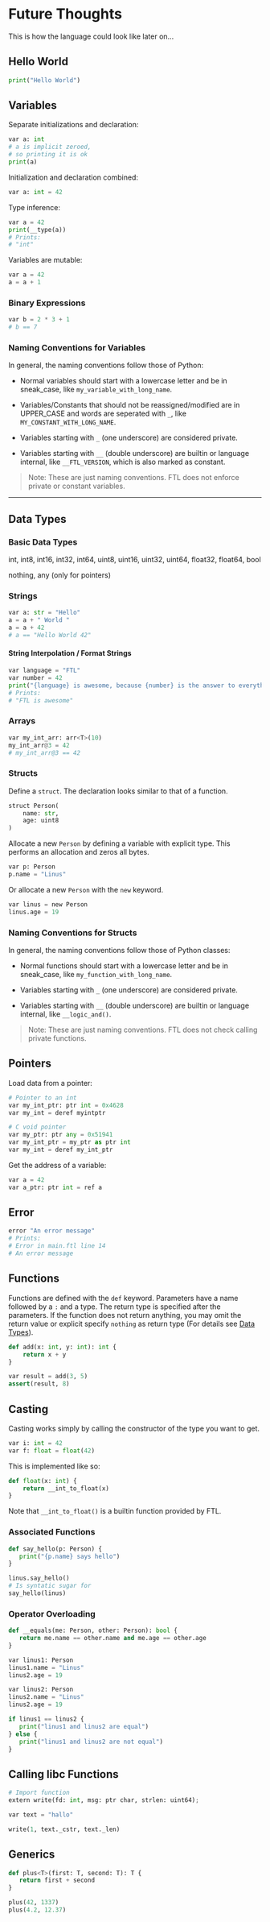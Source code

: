 # Future Thoughts

This is how the language could look like later on...

## Hello World

```python
print("Hello World")
```

## Variables

Separate initializations and declaration:

```python
var a: int
# a is implicit zeroed,
# so printing it is ok
print(a)
```

Initialization and declaration combined:

```python
var a: int = 42
```

Type inference:

```python
var a = 42
print(__type(a))
# Prints:
# "int"
```

Variables are mutable:

```python
var a = 42
a = a + 1
```

### Binary Expressions

```python
var b = 2 * 3 + 1
# b == 7
```

### Naming Conventions for Variables

In general, the naming conventions follow those of Python:

- Normal variables should start with a lowercase letter and be in sneak_case, like `my_variable_with_long_name`.

- Variables/Constants that should not be reassigned/modified are in UPPER_CASE and
words are seperated with `_`, like `MY_CONSTANT_WITH_LONG_NAME`.

- Variables starting with `_` (one underscore) are considered private.

- Variables starting with `__` (double underscore) are builtin or language internal,
like `__FTL_VERSION`, which is also marked as constant.

> Note: These are just naming conventions. FTL does not enforce private or constant variables.

---

## Data Types

### Basic Data Types

int, int8, int16, int32, int64, uint8, uint16, uint32, uint64, float32, float64, bool

nothing, any (only for pointers)

### Strings

```python
var a: str = "Hello"
a = a + " World "
a = a + 42
# a == "Hello World 42"
```

#### String Interpolation / Format Strings

```python
var language = "FTL"
var number = 42
print("{language} is awesome, because {number} is the answer to everything.")
# Prints:
# "FTL is awesome"
```

### Arrays

```python
var my_int_arr: arr<T>(10)
my_int_arr@3 = 42
# my_int_arr@3 == 42
```

### Structs

Define a `struct`. The declaration looks similar to that of a function.

```python
struct Person(
    name: str,
    age: uint8
)
```

Allocate a new `Person` by defining a variable with explicit type. This performs an allocation and zeros all bytes. 

```python
var p: Person
p.name = "Linus"
```

Or allocate a new `Person` with the `new` keyword.

```python
var linus = new Person
linus.age = 19
```

### Naming Conventions for Structs

In general, the naming conventions follow those of Python classes:

- Normal functions should start with a lowercase letter and be in sneak_case, like `my_function_with_long_name`.

- Variables starting with `_` (one underscore) are considered private.

- Variables starting with `__` (double underscore) are builtin or language internal,
like `__logic_and()`.

> Note: These are just naming conventions. FTL does not check calling private functions.

## Pointers

Load data from a pointer:

```python
# Pointer to an int
var my_int_ptr: ptr int = 0x4628
var my_int = deref myintptr

# C void pointer
var my_ptr: ptr any = 0x51941
var my_int_ptr = my_ptr as ptr int
var my_int = deref my_int_ptr
```

Get the address of a variable:

```python
var a = 42
var a_ptr: ptr int = ref a
```

## Error

```python
error "An error message"
# Prints:
# Error in main.ftl line 14
# An error message
```

## Functions

Functions are defined with the `def` keyword. Parameters have a name followed by a `:` and a type. The return type is specified after the parameters. If the function does not return anything, you may omit the return value or explicit specify `nothing` as return type (For details see [Data Types](#data-types)).

```python
def add(x: int, y: int): int {
    return x + y
}

var result = add(3, 5)
assert(result, 8)
```

## Casting

Casting works simply by calling the constructor of the type you want to get.

```python
var i: int = 42
var f: float = float(42)
```

This is implemented like so:

```python
def float(x: int) {
    return __int_to_float(x)
}
```

Note that `__int_to_float()` is a builtin function provided by FTL.

### Associated Functions

```python
def say_hello(p: Person) {
   print("{p.name} says hello")
}

linus.say_hello()
# Is syntatic sugar for
say_hello(linus)
```

### Operator Overloading

```python
def __equals(me: Person, other: Person): bool {
   return me.name == other.name and me.age == other.age
}

var linus1: Person
linus1.name = "Linus"
linus2.age = 19

var linus2: Person
linus2.name = "Linus"
linus2.age = 19

if linus1 == linus2 {
   print("linus1 and linus2 are equal")
} else {
   print("linus1 and linus2 are not equal")
}
```

## Calling libc Functions

```python
# Import function
extern write(fd: int, msg: ptr char, strlen: uint64);

var text = "hallo"

write(1, text._cstr, text._len)
```

## Generics

```python
def plus<T>(first: T, second: T): T {
   return first + second
}

plus(42, 1337)
plus(4.2, 12.37)
```
